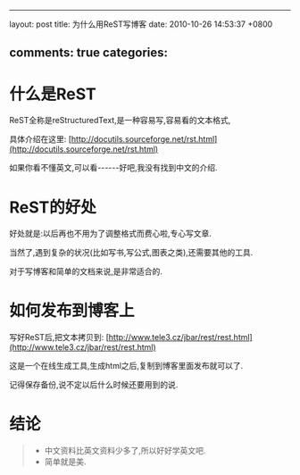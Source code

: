 
---
layout: post
title: 为什么用ReST写博客
date: 2010-10-26 14:53:37 +0800

comments: true
categories: 
---

什么是ReST
==========

ReST全称是reStructuredText,是一种容易写,容易看的文本格式,

具体介绍在这里:
[http://docutils.sourceforge.net/rst.html](http://docutils.sourceforge.net/rst.html)

如果你看不懂英文,可以看------好吧,我没有找到中文的介绍.

ReST的好处
==========

好处就是:以后再也不用为了调整格式而费心啦,专心写文章.

当然了,遇到复杂的状况(比如写书,写公式,图表之类),还需要其他的工具.

对于写博客和简单的文档来说,是非常适合的.

如何发布到博客上
================

写好ReST后,把文本拷贝到:
[http://www.tele3.cz/jbar/rest/rest.html](http://www.tele3.cz/jbar/rest/rest.html)

这是一个在线生成工具,生成html之后,复制到博客里面发布就可以了.

记得保存备份,说不定以后什么时候还要用到的说.

结论
====

> -   中文资料比英文资料少多了,所以好好学英文吧.
> -   简单就是美.